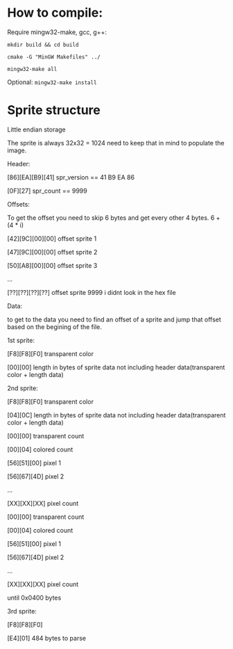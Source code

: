 # How to compile:

Require mingw32-make, gcc, g++:

`mkdir build && cd build`

`cmake -G "MinGW Makefiles" ../`

`mingw32-make all`

Optional:
`mingw32-make install`

# Sprite structure

Little endian storage

The sprite is always 32x32 = 1024 need to keep that in mind to populate the image.

Header:

[86][EA][B9][41] 			spr_version == 41 B9 EA 86

[0F][27]					spr_count   == 9999

Offsets:

To get the offset you need to skip 6 bytes and get every other 4 bytes. 6 + (4 * i)

[42][9C][00][00]			offset sprite 1

[47][9C][00][00]			offset sprite 2

[50][A8][00][00]			offset sprite 3

...

[??][??][??][??]			offset sprite 9999 i didnt look in the hex file

Data: 

to get to the data you need to find an offset of a sprite and jump that offset based on the begining of the file.

1st sprite:

[F8][F8][F0]				transparent color

[00][00]					length in bytes of sprite data not including header data(transparent color + length data)


2nd sprite:

[F8][F8][F0]				transparent color

[04][0C]					length in bytes of sprite data not including header data(transparent color + length data) 

[00][00]					transparent count

[00][04]					colored count

[56][51][00]				pixel 1

[56][67][4D]				pixel 2

...

[XX][XX][XX]				pixel count


[00][00]					transparent count

[00][04]					colored count

[56][51][00]				pixel 1

[56][67][4D]				pixel 2

...

[XX][XX][XX]				pixel count

until 0x0400 bytes

3rd sprite:

[F8][F8][F0]

[E4][01]					484 bytes to parse				

